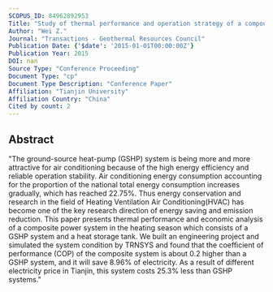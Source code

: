 ```yaml
---
SCOPUS_ID: 84962892953
Title: "Study of thermal performance and operation strategy of a compound ground source heat pump Heating system"
Author: "Wei Z."
Journal: "Transactions - Geothermal Resources Council"
Publication Date: {'$date': '2015-01-01T00:00:00Z'}
Publication Year: 2015
DOI: nan
Source Type: "Conference Proceeding"
Document Type: "cp"
Document Type Description: "Conference Paper"
Affiliation: "Tianjin University"
Affiliation Country: "China"
Cited by count: 2
---
```


## Abstract
"The ground-source heat-pump (GSHP) system is being more and more attractive for air conditioning because of the high energy efficiency and reliable operation stability. Air conditioning energy consumption accounting for the proportion of the national total energy consumption increases gradually, which has reached 22.75%. Thus energy conservation and research in the field of Heating Ventilation Air Conditioning(HVAC) has become one of the key research direction of energy saving and emission reduction. This paper presents thermal performance and economic analysis of a composite power system in the heating season which consists of a GSHP system and a heat storage tank. We built an engineering project and simulated the system condition by TRNSYS and found that the coefficient of performance (COP) of the composite system is about 0.2 higher than a GSHP system, and it will save 8.96% of electricity. As a result of different electricity price in Tianjin, this system costs 25.3% less than GSHP systems."
